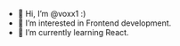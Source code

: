 - 👋 Hi, I’m @voxx1 :)
- 👀 I’m interested in Frontend development.
- 🌱 I’m currently learning React.

<!---
voxx1/voxx1 is a ✨ special ✨ repository because its `README.md` (this file) appears on your GitHub profile.
You can click the Preview link to take a look at your changes.
--->
